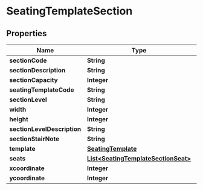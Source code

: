 

# SeatingTemplateSection


## Properties

| Name | Type | Description | Notes |
|------------ | ------------- | ------------- | -------------|
|**sectionCode** | **String** |  |  |
|**sectionDescription** | **String** |  |  [optional] |
|**sectionCapacity** | **Integer** |  |  [optional] |
|**seatingTemplateCode** | **String** |  |  |
|**sectionLevel** | **String** |  |  [optional] |
|**width** | **Integer** |  |  [optional] |
|**height** | **Integer** |  |  [optional] |
|**sectionLevelDescription** | **String** |  |  [optional] |
|**sectionStairNote** | **String** |  |  [optional] |
|**template** | [**SeatingTemplate**](SeatingTemplate.md) |  |  [optional] |
|**seats** | [**List&lt;SeatingTemplateSectionSeat&gt;**](SeatingTemplateSectionSeat.md) |  |  [optional] |
|**xcoordinate** | **Integer** |  |  [optional] |
|**ycoordinate** | **Integer** |  |  [optional] |



